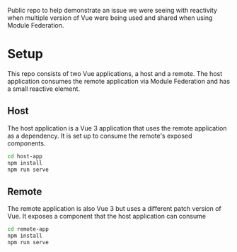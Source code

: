 Public repo to help demonstrate an issue we were seeing with reactivity when multiple version of Vue were being used 
and shared when using Module Federation.

# Setup
This repo consists of two Vue applications, a host and a remote. The host application consumes the remote application via Module Federation and has a small reactive element.

## Host

The host application is a Vue 3 application that uses the remote application as a dependency. It is set up to consume the remote's exposed components.
```bash
cd host-app
npm install
npm run serve
```

## Remote

The remote application is also Vue 3 but uses a different patch version of Vue. It exposes a component that the host application can consume
```bash
cd remote-app
npm install
npm run serve
```